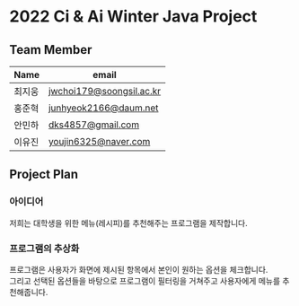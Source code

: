 # 2022 Ci & Ai Winter Java Project

## Team Member

| Name   | email                    |
| ------ | ------------------------ |
| 최지웅 | jwchoi179@soongsil.ac.kr |
| 홍준혁 | junhyeok2166@daum.net |
| 안민하 | dks4857@gmail.com |
| 이유진 | youjin6325@naver.com |

## Project Plan

### 아이디어

저희는 대학생을 위한 메뉴(레시피)를 추천해주는 프로그램을 제작합니다.

### 프로그램의 추상화

프로그램은 사용자가 화면에 제시된 항목에서 본인이 원하는 옵션을 체크합니다. \
그리고 선택된 옵션들을 바탕으로 프로그램이 필터링을 거쳐주고 사용자에게 메뉴를 추천해줍니다.
